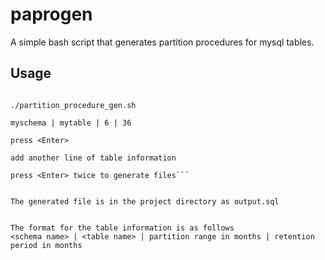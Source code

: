 # paprogen

A simple bash script that generates partition procedures for mysql tables.

## Usage

```cd paprogen

./partition_procedure_gen.sh

myschema | mytable | 6 | 36 

press <Enter>
	
add another line of table information

press <Enter> twice to generate files```
	
	
The generated file is in the project directory as output.sql


The format for the table information is as follows
<schema name> | <table name> | partition range in months | retention period in months
